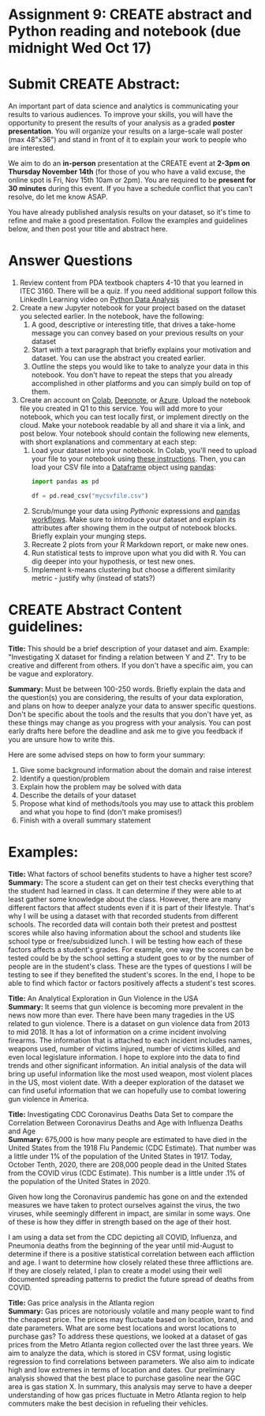 # Assignment 9: CREATE abstract and Python reading and notebook (due midnight Wed Oct 17)

# Submit CREATE Abstract:

An  important part of data science and analytics is communicating your results to various audiences. To improve your skills, you will have the opportunity to present the results of your analysis as a graded **poster presentation**.  You will organize your results on a large-scale wall poster (max 48"x36") and stand in front of it to explain your work to  people who are interested.

We aim to do an **in-person** presentation at the CREATE event at **2-3pm on** **Thursday November 14th** (for those of you who have a valid excuse, the online spot is Fri, Nov 15th 10am or 2pm). You are required to be **present for 30 minutes** during this event. If you have a schedule conflict that you can't resolve, do let me know ASAP.

You  have already published analysis results on your dataset, so it's time to refine and make a good presentation. Follow the examples and guidelines below, and then post your title and abstract here.

# Answer Questions

1. Review content from PDA textbook chapters 4-10 that you learned in ITEC 3160. There will be a quiz. If you need additional support follow this LinkedIn Learning video on [Python Data Analysis](https://www.linkedin.com/learning/python-data-analysis-2/get-started-in-data-analysis-with-python?u=76116202)
1. Create a new Jupyter notebook for your project based on the dataset you selected earlier. In the notebook, have the following:
   1. A   good, descriptive or interesting title, that drives a take-home  message  you can convey based on your previous results on your dataset
   2. Start with a text paragraph that briefly explains your motivation and dataset. You can use the abstract you created earlier.
   3. Outline the steps you would like to take to analyze your data in this notebook. You don't have to repeat the steps that you already accomplished in other platforms and you can simply build on top of them.
2. Create an account on [Colab](https://colab.research.google.com/notebooks/intro.ipynb), [Deepnote](https://deepnote.com/), or [Azure](https://visualstudio.microsoft.com/vs/features/notebooks-at-microsoft/).  Upload the notebook file you created in Q1 to this service. You will add more to your notebook, which you can test locally first, or implement directly on the cloud. Make your notebook readable by all and share it via a link, and post below. Your notebook should contain the following new elements, with short explanations and commentary at each step:
   1. Load your dataset into your notebook. In Colab, you'll need to upload your file to your notebook using [these instructions](https://colab.research.google.com/notebooks/io.ipynb). Then, you can load your CSV file into a [Dataframe](https://pandas.pydata.org/docs/getting_started/intro_tutorials/02_read_write.html) object using [pandas](https://pandas.pydata.org/): 
      ```python
      import pandas as pd
      
      df = pd.read_csv("mycsvfile.csv")
      ```
   1. Scrub/munge your data using _Pythonic_ expressions and [pandas workflows](https://pandas.pydata.org/docs/getting_started/intro_tutorials/03_subset_data.html). Make sure to introduce your dataset and explain its attributes after showing them in the output of notebook blocks. Briefly explain your munging steps.
   1. Recreate 2 plots from your R Markdown report, or make new ones.
   1. Run statistical tests to improve upon what you did with R. You can dig deeper into your hypothesis, or test new ones.
   1. Implement k-means clustering but choose a different similarity metric - justify why (instead of stats?)

# CREATE Abstract Content guidelines:

**Title:**  This should be a brief description of your dataset and aim. Example:  "Investigating X dataset for finding a relation between Y and Z". Try to  be creative and different from others. If you don't have a specific  aim, you can be vague and exploratory.

**Summary:**  Must be between 100-250 words. Briefly explain the data and the question(s) you are considering, the results of your data exploration,  and plans on how to deeper analyze your data to answer specific  questions. Don't be specific about the tools and the results that you  don't have yet, as these things may change as you progress with your analysis. You can post early drafts here before the deadline and ask me to give you feedback if you are unsure how to write this.

Here are some advised steps on how to form your summary:

1. Give some background information about the domain and raise interest
2. Identify a question/problem
3. Explain how the problem may be solved with data
4. Describe the details of your dataset
5. Propose what kind of methods/tools you may use to attack this problem and what you hope to find (don't make promises!)
6. Finish with a overall summary statement

# Examples:

**Title:** What factors of school benefits students to have a higher test score?  
**Summary:**  The score a student can get on their test checks everything that the  student had learned in class. It can determine if they were able to at  least gather some knowledge about the class. However, there are many  different factors that affect students even if it is part of their  lifestyle. That's why I will be using a dataset with that recorded  students from different schools. The recorded data will contain both  their pretest and posttest scores while also having information about  the school and students like school type or free/subsidized lunch. I  will be testing how each of these factors affects a student's grades.  For example, one way the scores can be tested could be by the school  setting a student goes to or by the number of people are in the  student's class. These are the types of questions I will be testing to  see if they benefited the student's scores. In the end, I hope to be  able to find which factor or factors positively affects a student's test  scores.

**Title:** An Analytical Exploration in Gun Violence in the USA  
**Summary:**  It seems that gun violence is becoming more prevalent in the news now  more than ever. There have been many tragedies in the US related to gun  violence. There is a dataset on gun violence data from 2013 to mid 2018.  It has a lot of information on a crime incident involving firearms. The  information that is attached to each incident includes names, weapons  used, number of victims injured, number of victims killed, and even  local legislature information. I hope to explore into the data to find  trends and other significant information. An initial analysis of the  data will bring up useful information like the most used weapon, most  violent places in the US, most violent date. With a deeper exploration  of the dataset we can find useful information that we can hopefully use  to combat lowering gun violence in America.

**Title:** Investigating CDC Coronavirus Deaths Data Set to compare the Correlation Between Coronavirus Deaths and Age with Influenza Deaths and Age  
**Summary:** 675,000 is how many people are estimated to have died in the United States from the 1918 Flu Pandemic (CDC Estimate). That number was a little under 1% of the population of the United States in 1917. Today, October Tenth, 2020, there are 208,000 people dead in the United States from the COVID virus (CDC Estimate). This number is a little under .1% of the population of the United States in 2020.

Given how long the Coronavirus pandemic has gone on and the extended measures we have taken to protect ourselves against the virus, the two viruses, while seemingly different in impact, are similar in some ways. One of these is how they differ in strength based on the age of their host.

I am using a data set from the CDC depicting all COVID, Influenza, and Pneumonia deaths from the beginning of the year until mid-August to determine if there is a positive statistical correlation between each affliction and age. I want to determine how closely related these three afflictions are. If they are closely related, I plan to create a model using their well documented spreading patterns to predict the future spread of deaths from COVID.

**Title:** Gas price analysis in the Atlanta region  
**Summary:**  Gas prices are notoriously volatile and many people want to find the cheapest price. The prices may fluctuate based on location, brand, and  date parameters. What are some best locations and worst locations to  purchase gas? To address these questions, we looked at a dataset of gas  prices from the Metro Atlanta region collected over the last three  years. We aim to analyze the data, which is stored in CSV format, using  logistic regression to find correlations between parameters. We also aim  to indicate high and low extremes in terms of location and dates. Our  preliminary analysis showed that the best place to purchase gasoline  near the GGC area is gas station X. In summary, this analysis may serve  to have a deeper understanding of how gas prices fluctuate in Metro  Atlanta region to help commuters make the best decision in refueling  their vehicles.
